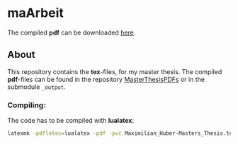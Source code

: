 # maArbeit

The compiled **pdf** can be downloaded [here](https://github.com/maximilianhuber/MasterThesisPDFs/raw/master/Maximilian_Huber-Masters_Thesis.pdf).

## About

This repository contains the **tex**-files, for my master thesis.
The compiled **pdf**-files can be found in the repository
[MasterThesisPDFs](https://github.com/maximilianhuber/MasterThesisPDFs) or in
the submodule `_output`.

### Compiling:
The code has to be compiled with **lualatex**:

```bash
latexmk -pdflatex=lualatex -pdf -pvc Maximilian_Huber-Masters_Thesis.tex
```
